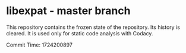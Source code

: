 # libexpat - master branch

This repository contains the frozen state of the repository.
Its history is cleared. It is used only for static code
analysis with Codacy.

Commit Time: 1724200897